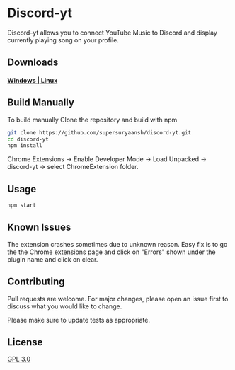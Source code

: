 # Discord-yt

Discord-yt allows you to connect YouTube Music to Discord and display currently playing song on your profile.

## Downloads
#### [Windows | Linux](https://github.com/supersuryaansh/discord-yt/releases/)
## Build Manually

To build manually Clone the repository and build with npm

```bash
git clone https://github.com/supersuryaansh/discord-yt.git
cd discord-yt
npm install
```
Chrome Extensions -> Enable Developer Mode -> Load Unpacked -> discord-yt -> select ChromeExtension folder.
## Usage

```python
npm start
```
## Known Issues
The extension crashes sometimes due to unknown reason. Easy fix is to go the the Chrome extensions page and click on "Errors" shown under the plugin name and click on clear.

## Contributing
Pull requests are welcome. For major changes, please open an issue first to discuss what you would like to change.

Please make sure to update tests as appropriate.

## License
[GPL 3.0](https://www.gnu.org/licenses/gpl-3.0.en.html)
